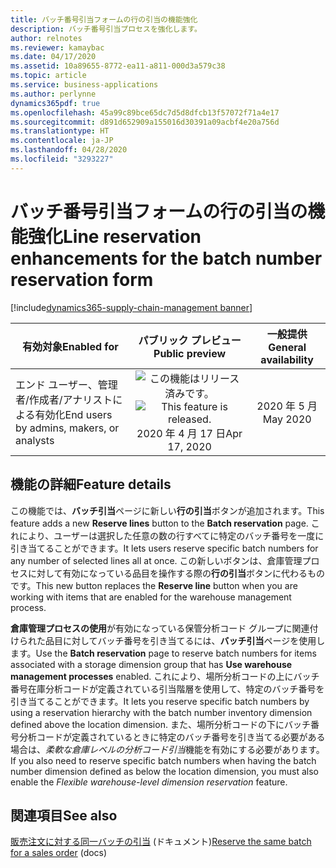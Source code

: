 ```yaml
---
title: バッチ番号引当フォームの行の引当の機能強化
description: バッチ番号引当プロセスを強化します。
author: relnotes
ms.reviewer: kamaybac
ms.date: 04/17/2020
ms.assetid: 10a89655-8772-ea11-a811-000d3a579c38
ms.topic: article
ms.service: business-applications
ms.author: perlynne
dynamics365pdf: true
ms.openlocfilehash: 45a99c89bce65dc7d5d8dfcb13f57072f71a4e17
ms.sourcegitcommit: d891d652909a155016d30391a09acbf4e20a756d
ms.translationtype: HT
ms.contentlocale: ja-JP
ms.lasthandoff: 04/28/2020
ms.locfileid: "3293227"
---
```

# <a name="line-reservation-enhancements-for-the-batch-number-reservation-form"></a><span data-ttu-id="c1172-103">バッチ番号引当フォームの行の引当の機能強化</span><span class="sxs-lookup"><span data-stu-id="c1172-103">Line reservation enhancements for the batch number reservation form</span></span>
[!include[dynamics365-supply-chain-management banner](../includes/dynamics365-supply-chain-management.md)]

| <span data-ttu-id="c1172-104">有効対象</span><span class="sxs-lookup"><span data-stu-id="c1172-104">Enabled for</span></span>    |  <span data-ttu-id="c1172-105">パブリック プレビュー</span><span class="sxs-lookup"><span data-stu-id="c1172-105">Public preview</span></span> | <span data-ttu-id="c1172-106">一般提供</span><span class="sxs-lookup"><span data-stu-id="c1172-106">General availability</span></span> | 
| ---------- | :----------: |:----------: |
|<span data-ttu-id="c1172-107">エンド ユーザー、管理者/作成者/アナリストによる有効化</span><span class="sxs-lookup"><span data-stu-id="c1172-107">End users by admins, makers, or analysts</span></span>|<span data-ttu-id="c1172-108">![この機能はリリース済みです。](/dynamics365-release-plan/media/green-checkmark.png "この機能はリリース済みです。")</span><span class="sxs-lookup"><span data-stu-id="c1172-108">![This feature is released.](/dynamics365-release-plan/media/green-checkmark.png "This feature is released.")</span></span> <span data-ttu-id="c1172-109">2020 年 4 月 17 日</span><span class="sxs-lookup"><span data-stu-id="c1172-109">Apr 17, 2020</span></span>| <span data-ttu-id="c1172-110">2020 年 5 月</span><span class="sxs-lookup"><span data-stu-id="c1172-110">May 2020</span></span>|






## <a name="feature-details"></a><span data-ttu-id="c1172-111">機能の詳細</span><span class="sxs-lookup"><span data-stu-id="c1172-111">Feature details</span></span>
<!--feature detail start -->
<span data-ttu-id="c1172-112">この機能では、**バッチ引当**ページに新しい**行の引当**ボタンが追加されます。</span><span class="sxs-lookup"><span data-stu-id="c1172-112">This feature adds a new **Reserve lines** button to the **Batch reservation** page.</span></span> <span data-ttu-id="c1172-113">これにより、ユーザーは選択した任意の数の行すべてに特定のバッチ番号を一度に引き当てることができます。</span><span class="sxs-lookup"><span data-stu-id="c1172-113">It lets users reserve specific batch numbers for any number of selected lines all at once.</span></span> <span data-ttu-id="c1172-114">この新しいボタンは、倉庫管理プロセスに対して有効になっている品目を操作する際の**行の引当**ボタンに代わるものです。</span><span class="sxs-lookup"><span data-stu-id="c1172-114">This new button replaces the **Reserve line** button when you are working with items that are enabled for the warehouse management process.</span></span>

<span data-ttu-id="c1172-115">**倉庫管理プロセスの使用**が有効になっている保管分析コード グループに関連付けられた品目に対してバッチ番号を引き当てるには、**バッチ引当**ページを使用します。</span><span class="sxs-lookup"><span data-stu-id="c1172-115">Use the **Batch reservation** page to reserve batch numbers for items associated with a storage dimension group that has **Use warehouse management processes** enabled.</span></span> <span data-ttu-id="c1172-116">これにより、場所分析コードの上にバッチ番号在庫分析コードが定義されている引当階層を使用して、特定のバッチ番号を引き当てることができます。</span><span class="sxs-lookup"><span data-stu-id="c1172-116">It lets you reserve specific batch numbers by using a reservation hierarchy with the batch number inventory dimension defined above the location dimension.</span></span> <span data-ttu-id="c1172-117">また、場所分析コードの下にバッチ番号分析コードが定義されているときに特定のバッチ番号を引き当てる必要がある場合は、*柔軟な倉庫レベルの分析コード引当*機能を有効にする必要があります。</span><span class="sxs-lookup"><span data-stu-id="c1172-117">If you also need to reserve specific batch numbers when having the batch number dimension defined as below the location dimension, you must also enable the *Flexible warehouse-level dimension reservation* feature.</span></span>

<!--feature detail end -->










## <a name="see-also"></a><span data-ttu-id="c1172-118">関連項目</span><span class="sxs-lookup"><span data-stu-id="c1172-118">See also</span></span>

<!--docs start-->
<span data-ttu-id="c1172-119">[販売注文に対する同一バッチの引当](https://docs.microsoft.com/dynamics365/supply-chain/sales-marketing/reserve-same-batch-sales-order) (ドキュメント)</span><span class="sxs-lookup"><span data-stu-id="c1172-119">[Reserve the same batch for a sales order](https://docs.microsoft.com/dynamics365/supply-chain/sales-marketing/reserve-same-batch-sales-order) (docs)</span></span>
<!--docs end-->
